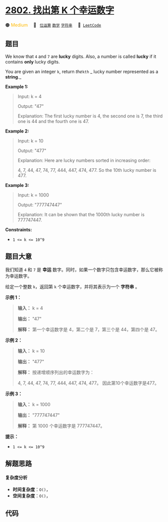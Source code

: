 # [2802. 找出第 K 个幸运数字](https://leetcode.com/problems/find-the-k-th-lucky-number)

🟠 <font color=#ffb800>Medium</font>&emsp; 🔖&ensp; [`位运算`](/tag/bit-manipulation.md) [`数学`](/tag/math.md) [`字符串`](/tag/string.md)&emsp; 🔗&ensp;[`LeetCode`](https://leetcode.com/problems/find-the-k-th-lucky-number)

## 题目

We know that `4` and `7` are **lucky** digits. Also, a number is called
**lucky**  if it contains **only** lucky digits.

You are given an integer `k`, return _the_`kth` _  lucky number represented as
a **string**._



**Example 1:**

> Input: k = 4
> 
> Output: "47"
> 
> Explanation: The first lucky number is 4, the second one is 7, the third one is 44 and the fourth one is 47.

**Example 2:**

> Input: k = 10
> 
> Output: "477"
> 
> Explanation: Here are lucky numbers sorted in increasing order:
> 
> 4, 7, 44, 47, 74, 77, 444, 447, 474, 477. So the 10th lucky number is 477.

**Example 3:**

> Input: k = 1000
> 
> Output: "777747447"
> 
> Explanation: It can be shown that the 1000th lucky number is 777747447.

**Constraints:**

  * `1 <= k <= 10^9`


## 题目大意

我们知道 `4` 和 `7` 是 **幸运** 数字。同时，如果一个数字只包含幸运数字，那么它被称为幸运数字。

给定一个整数 `k`，返回第 `k` 个幸运数字，并将其表示为一个 **字符串** 。



**示例 1：**

> 
> 
> 
> 
> 
> **输入：** k = 4
> 
> **输出：** "47"
> 
> **解释：** 第一个幸运数字是 4，第二个是 7，第三个是 44，第四个是 47。
> 
> 

**示例 2：**

> 
> 
> 
> 
> 
> **输入：** k = 10
> 
> **输出：** "477"
> 
> **解释：** 按递增顺序列出的幸运数字为：
> 
> 4, 7, 44, 47, 74, 77, 444, 447, 474, 477。 因此第10个幸运数字是477。

**示例 3：**

> 
> 
> 
> 
> 
> **输入：** k = 1000
> 
> **输出：** "777747447"
> 
> **解释：** 第 1000 个幸运数字是 777747447。
> 
> 



**提示：**

  * `1 <= k <= 10^9`


## 解题思路

#### 复杂度分析

- **时间复杂度**：`O()`，
- **空间复杂度**：`O()`，

## 代码

```javascript

```